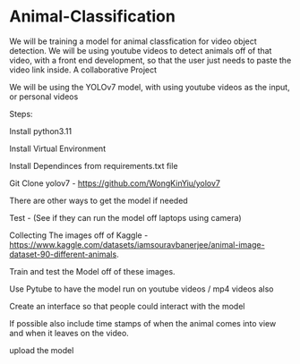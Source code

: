 # Animal-Classification
We will be training a model for animal classfication for video object detection. We will be using youtube videos to detect animals off of that video, with a front end development, so that the user just needs to paste the video link inside. A collaborative Project

We will be using the YOLOv7 model, with using youtube videos as the input, or personal videos

Steps:

Install python3.11

Install Virtual Environment

Install Dependinces from requirements.txt file

Git Clone yolov7 - https://github.com/WongKinYiu/yolov7 

There are other ways to get the model if needed

Test - (See if they can run the model off laptops using camera)

Collecting The images off of Kaggle - https://www.kaggle.com/datasets/iamsouravbanerjee/animal-image-dataset-90-different-animals.

Train and test the Model off of these images.

Use Pytube to have the model run on youtube videos / mp4 videos also

Create an interface so that people could interact with the model

  If possible also include time stamps of when the animal comes into view and when it leaves on the video.

upload the model


